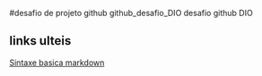 #desafio de projeto github
github_desafio_DIO
desafio github DIO

## links ulteis
[Sintaxe basica markdown](https://docs.pipz.com/central-de-ajuda/learning-center/guia-basico-de-markdown#open)
